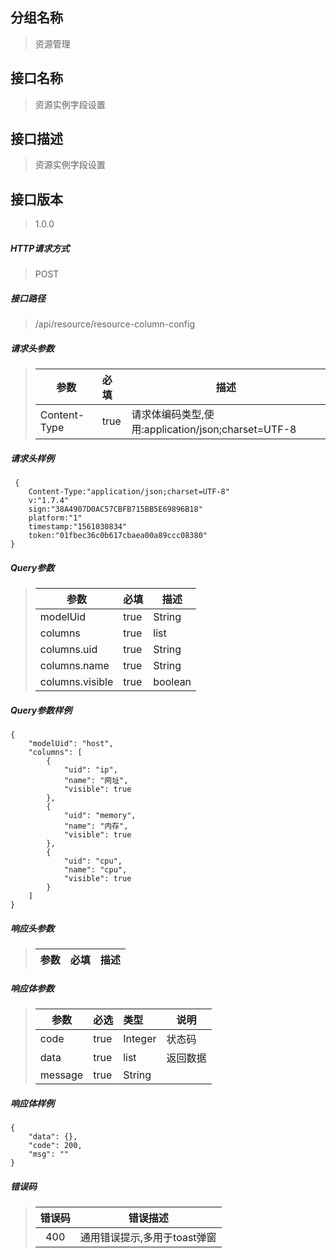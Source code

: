 ## 分组名称
> 资源管理

## 接口名称
> 资源实例字段设置

## 接口描述
> 资源实例字段设置

## 接口版本

> 1.0.0

##### HTTP请求方式

> POST

##### 接口路径
> /api/resource/resource-column-config

##### 请求头参数
> | 参数       | 必填 | 描述            |
> | ---------- | :--- |  --------------- |
> | Content-Type |true|请求体编码类型,使用:application/json;charset=UTF-8|

##### 请求头样例
```
 {
    Content-Type:"application/json;charset=UTF-8"
    v:"1.7.4"
    sign:"38A4907D0AC57CBFB715BB5E69896B18"
    platform:"1"
    timestamp:"1561030834"
    token:"01fbec36c0b617cbaea00a89ccc08380"
}
```

##### Query参数
> | 参数       | 必填 | 描述            |
> | ---------- | :--- |  --------------- |
> | modelUid |true|String|模型唯一标识|
> | columns |true|list|字段列表|
> | columns.uid |true|String|字段uid|
> | columns.name |true|String|字段名称|
> | columns.visible |true|boolean|是否可见|


##### Query参数样例
```
{
    "modelUid": "host",
    "columns": [
        {
            "uid": "ip",
            "name": "网址",
            "visible": true
        },
        {
            "uid": "memory",
            "name": "内存",
            "visible": true
        },
        {
            "uid": "cpu",
            "name": "cpu",
            "visible": true
        }
    ]
}

```

##### 响应头参数
> | 参数       | 必填 | 描述            |
> | ---------- | :--- |  --------------- |

##### 响应体参数
> | 参数       | 必选 | 类型 | 说明            |
> | ---------- | :--- | :--- | --------------- |
> | code |true|Integer|状态码|
> | data |true|list|返回数据|
> | message |true|String| |


##### 响应体样例
```
{
    "data": {},
    "code": 200,
    "msg": ""
}
```
##### 错误码
> | 错误码      |错误描述|
> | :----------: | :---------------: |
> | 400 |通用错误提示,多用于toast弹窗|